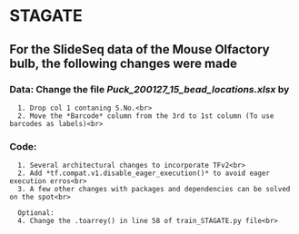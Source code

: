 # STAGATE 
## For the SlideSeq data of the Mouse Olfactory bulb, the following changes were made <br>

### Data: Change the file *Puck_200127_15_bead_locations.xlsx* by<br>
      1. Drop col 1 contaning S.No.<br>
      2. Move the *Barcode* column from the 3rd to 1st column (To use barcodes as labels)<br>
### Code:<br>
      1. Several architectural changes to incorporate TFv2<br>
      2. Add *tf.compat.v1.disable_eager_execution()* to avoid eager execution erros<br>
      3. A few other changes with packages and dependencies can be solved on the spot<br>
      
      Optional:
      4. Change the .toarrey() in line 58 of train_STAGATE.py file<br>
